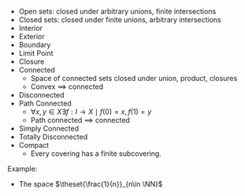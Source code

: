 - Open sets: closed under arbitrary unions, finite intersections
- Closed sets: closed under finite unions, arbitrary intersections
- Interior
- Exterior
- Boundary
- Limit Point
- Closure
- Connected
	- Space of connected sets closed under union, product, closures
	- Convex $\implies$ connected
- Disconnected
- Path Connected
	- $\forall x,y \in X \exists f: I \to X \mid f(0) = x, f(1) = y$
	- Path connected $\implies$ connected
- Simply Connected
- Totally Disconnected
- Compact
	- Every covering has a finite subcovering.

Example:
- The space $\theset{\frac{1}{n}}_{n\in \NN}$
